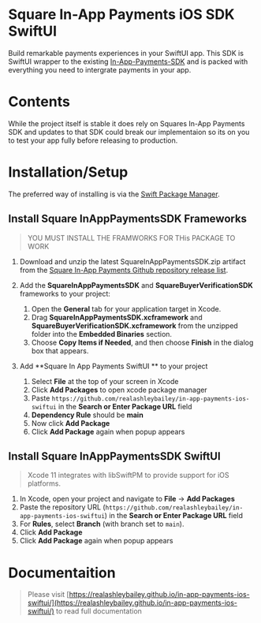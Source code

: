 # Square In-App Payments iOS SDK SwiftUI

Build remarkable payments experiences in your SwiftUI app. This SDK is SwiftUI wrapper to the existing [In-App-Payments-SDK](https://raw.githubusercontent.com/square/in-app-payments-ios/) and is packed with everything you need to intergrate payments in your app.


# Contents
While the project itself is stable it does rely on Squares In-App Payments SDK and updates to that SDK could break our implementaion so its on you to test your app fully before releasing to production.


# Installation/Setup

The preferred way of installing is via the [Swift Package Manager](https://swift.org/package-manager/).

## Install Square InAppPaymentsSDK Frameworks
>YOU MUST INSTALL THE FRAMWORKS FOR THis PACKAGE TO WORK
1. Download and unzip the latest SquareInAppPaymentsSDK.zip artifact from the [Square In-App Payments Github repository release list](https://github.com/square/in-app-payments-ios/releases).
  
2.  Add the **SquareInAppPaymentsSDK** and **SquareBuyerVerificationSDK** frameworks to your project:
       1.  Open the **General** tab for your application target in Xcode.
       2.  Drag **SquareInAppPaymentsSDK.xcframework** and **SquareBuyerVerificationSDK.xcframework** from the unzipped folder into the **Embedded Binaries** section.
       3.  Choose **Copy Items if Needed**, and then choose **Finish** in the dialog box that appears.

3. Add **Square In App Payments SwiftUI ** to your project
	1. Select **File** at the top of your screen in Xcode
	2. Click **Add Packages** to open xcode package manager
	3. Paste `https://github.com/realashleybailey/in-app-payments-ios-swiftui` in the **Search or Enter Package URL** field
	4. **Dependency Rule** should be **main**
	5. Now click **Add Package**
	6. Click **Add Package** again when popup appears
	

## Install Square InAppPaymentsSDK SwiftUI
>Xcode 11 integrates with libSwiftPM to provide support for iOS platforms.
1. In Xcode, open your project and navigate to **File** → **Add Packages**
2. Paste the repository URL (`https://github.com/realashleybailey/in-app-payments-ios-swiftui`) in the **Search or Enter Package URL** field
3. For **Rules**, select **Branch** (with branch set to `main`).
4. Click **Add Package**
5. Click **Add Package** again when popup appears

# Documentaition
>Please visit [https://realashleybailey.github.io/in-app-payments-ios-swiftui/](https://realashleybailey.github.io/in-app-payments-ios-swiftui/) to read full documentation
